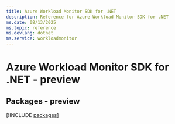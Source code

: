 ```yaml
---
title: Azure Workload Monitor SDK for .NET
description: Reference for Azure Workload Monitor SDK for .NET
ms.date: 08/13/2025
ms.topic: reference
ms.devlang: dotnet
ms.service: workloadmonitor
---
```

# Azure Workload Monitor SDK for .NET - preview
## Packages - preview
[!INCLUDE [packages](workload-monitor-index.md)]